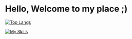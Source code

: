 <h1>Hello, Welcome to my place ;)</h1>

[![Top Langs](https://github-readme-stats.vercel.app/api/top-langs/?username=bladnoch&layout=compact&theme=vue-dark)](https://github.com/anuraghazra/github-readme-stats)

[![My Skills](https://skillicons.dev/icons?i=java,py,dart,flutter,r,c,cpp)](https://skillicons.dev)

<!--주석-->
